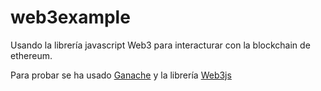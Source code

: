 # web3example
Usando la librería javascript Web3 para interacturar con la blockchain de ethereum.

Para probar se ha usado [Ganache](https://truffleframework.com/ganache) y la librería [Web3js](https://github.com/ethereum/web3.js/)
